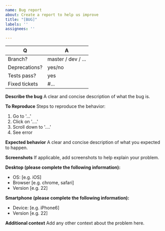 ```yaml
---
name: Bug report
about: Create a report to help us improve
title: "[BUG]"
labels: ''
assignees: ''

---
```


| Q             | A
| ------------- | ---
| Branch?       | master / dev / ...
| Deprecations? | yes/no 
| Tests pass?   | yes    
| Fixed tickets | #...   <!-- #-prefixed issue number(s), if any -->

**Describe the bug**
A clear and concise description of what the bug is.

**To Reproduce**
Steps to reproduce the behavior:
1. Go to '...'
2. Click on '....'
3. Scroll down to '....'
4. See error

**Expected behavior**
A clear and concise description of what you expected to happen.

**Screenshots**
If applicable, add screenshots to help explain your problem.

**Desktop (please complete the following information):**
 - OS: [e.g. iOS]
 - Browser [e.g. chrome, safari]
 - Version [e.g. 22]

**Smartphone (please complete the following information):**
 - Device: [e.g. iPhone6]
 - Version [e.g. 22]

**Additional context**
Add any other context about the problem here.
